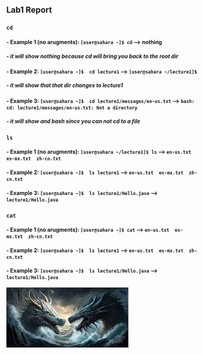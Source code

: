 ## Lab1 Report

### ```cd```
#### - Example 1 (no arugments): ```[user@sahara ~]$ cd``` --> nothing
##### - it will show nothing because cd will bring you back to the root dir
#### - Example 2: ```[user@sahara ~]$  cd lecture1``` -->  ```[user@sahara ~/lecture1]$```
##### - it will show that that dir changes to lecture1
#### - Example 3: ```[user@sahara ~]$  cd lecture1/messages/en-us.txt``` --> ```bash: cd: lecture1/messages/en-us.txt: Not a directory```
##### - it will show and bash since you can not cd to a file 

### ```ls```
#### - Example 1 (no arugments): ```[user@sahara ~/lecture1]$ ls``` --> ```en-us.txt  es-mx.txt  zh-cn.txt```
#### - Example 2: ```[user@sahara ~]$  ls lecture1``` -->  ```en-us.txt  es-mx.txt  zh-cn.txt```
#### - Example 3: ```[user@sahara ~]$  ls lecture1/Hello.java``` --> ```lecture1/Hello.java```


### ```cat```
#### - Example 1 (no arugments): ```[user@sahara ~]$ cat``` --> ```en-us.txt  es-mx.txt  zh-cn.txt```
#### - Example 2: ```[user@sahara ~]$  ls lecture1``` -->  ```en-us.txt  es-mx.txt  zh-cn.txt```
#### - Example 3: ```[user@sahara ~]$  ls lecture1/Hello.java``` --> ```lecture1/Hello.java```


![Image](dragon.jpeg)
